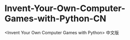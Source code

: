 Invent-Your-Own-Computer-Games-with-Python-CN
=============================================

&lt;Invent Your Own Computer Games with Python> 中文版
